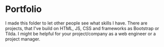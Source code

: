 # Portfolio
I made this folder to let other people see what skills I have.
There are projects, that I've build on HTML, JS, CSS and frameworks as Bootstrap or Tilda.
I might be helpful for your project/company as a web engineer or a project manager.
